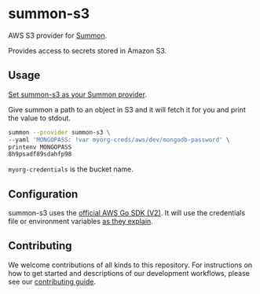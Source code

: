 # summon-s3

AWS S3 provider for [Summon](https://cyberark.github.io/summon).

Provides access to secrets stored in Amazon S3.

## Usage

[Set summon-s3 as your Summon provider](https://github.com/cyberark/summon#flags).

Give summon a path to an object in S3 and it will fetch it for you and
print the value to stdout.

```bash
summon --provider summon-s3 \
--yaml 'MONGOPASS: !var myorg-creds/aws/dev/mongodb-password' \
printenv MONGOPASS
8h9psadf89sdahfp98
```

`myorg-credentials` is the bucket name.

## Configuration

summon-s3 uses the [official AWS Go SDK (V2)](https://github.com/aws/aws-sdk-go-v2). It will use
the credentials file or environment variables [as they explain](https://aws.github.io/aws-sdk-go-v2/docs/configuring-sdk/#specifying-credentials).

## Contributing

We welcome contributions of all kinds to this repository. For instructions on how to get started and descriptions of our development workflows, please see our [contributing
guide][contrib].

[contrib]: CONTRIBUTING.md

